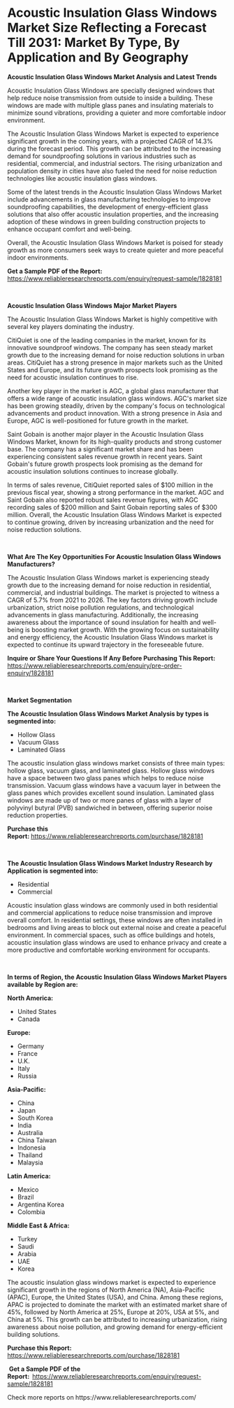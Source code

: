 <p><h1>Acoustic Insulation Glass Windows Market Size Reflecting a Forecast Till 2031: Market By Type, By Application and By Geography</h1></p><p><strong>Acoustic Insulation Glass Windows Market Analysis and Latest Trends</strong></p>
<p><p>Acoustic Insulation Glass Windows are specially designed windows that help reduce noise transmission from outside to inside a building. These windows are made with multiple glass panes and insulating materials to minimize sound vibrations, providing a quieter and more comfortable indoor environment.</p><p>The Acoustic Insulation Glass Windows Market is expected to experience significant growth in the coming years, with a projected CAGR of 14.3% during the forecast period. This growth can be attributed to the increasing demand for soundproofing solutions in various industries such as residential, commercial, and industrial sectors. The rising urbanization and population density in cities have also fueled the need for noise reduction technologies like acoustic insulation glass windows.</p><p>Some of the latest trends in the Acoustic Insulation Glass Windows Market include advancements in glass manufacturing technologies to improve soundproofing capabilities, the development of energy-efficient glass solutions that also offer acoustic insulation properties, and the increasing adoption of these windows in green building construction projects to enhance occupant comfort and well-being.</p><p>Overall, the Acoustic Insulation Glass Windows Market is poised for steady growth as more consumers seek ways to create quieter and more peaceful indoor environments.</p></p>
<p><strong>Get a Sample PDF of the Report:&nbsp;</strong> <a href="https://www.reliableresearchreports.com/enquiry/request-sample/1828181">https://www.reliableresearchreports.com/enquiry/request-sample/1828181</a></p>
<p>&nbsp;</p>
<p><strong>Acoustic Insulation Glass Windows Major Market Players</strong></p>
<p><p>The Acoustic Insulation Glass Windows Market is highly competitive with several key players dominating the industry. </p><p>CitiQuiet is one of the leading companies in the market, known for its innovative soundproof windows. The company has seen steady market growth due to the increasing demand for noise reduction solutions in urban areas. CitiQuiet has a strong presence in major markets such as the United States and Europe, and its future growth prospects look promising as the need for acoustic insulation continues to rise.</p><p>Another key player in the market is AGC, a global glass manufacturer that offers a wide range of acoustic insulation glass windows. AGC's market size has been growing steadily, driven by the company's focus on technological advancements and product innovation. With a strong presence in Asia and Europe, AGC is well-positioned for future growth in the market.</p><p>Saint Gobain is another major player in the Acoustic Insulation Glass Windows Market, known for its high-quality products and strong customer base. The company has a significant market share and has been experiencing consistent sales revenue growth in recent years. Saint Gobain's future growth prospects look promising as the demand for acoustic insulation solutions continues to increase globally.</p><p>In terms of sales revenue, CitiQuiet reported sales of $100 million in the previous fiscal year, showing a strong performance in the market. AGC and Saint Gobain also reported robust sales revenue figures, with AGC recording sales of $200 million and Saint Gobain reporting sales of $300 million. Overall, the Acoustic Insulation Glass Windows Market is expected to continue growing, driven by increasing urbanization and the need for noise reduction solutions.</p></p>
<p>&nbsp;</p>
<p><strong>What Are The Key Opportunities For Acoustic Insulation Glass Windows Manufacturers?</strong></p>
<p><p>The Acoustic Insulation Glass Windows market is experiencing steady growth due to the increasing demand for noise reduction in residential, commercial, and industrial buildings. The market is projected to witness a CAGR of 5.7% from 2021 to 2026. The key factors driving growth include urbanization, strict noise pollution regulations, and technological advancements in glass manufacturing. Additionally, the increasing awareness about the importance of sound insulation for health and well-being is boosting market growth. With the growing focus on sustainability and energy efficiency, the Acoustic Insulation Glass Windows market is expected to continue its upward trajectory in the foreseeable future.</p></p>
<p><strong>Inquire or Share Your Questions If Any Before Purchasing This Report:</strong> <a href="https://www.reliableresearchreports.com/enquiry/pre-order-enquiry/1828181">https://www.reliableresearchreports.com/enquiry/pre-order-enquiry/1828181</a></p>
<p>&nbsp;</p>
<p><strong>Market Segmentation</strong></p>
<p><strong>The Acoustic Insulation Glass Windows Market Analysis by types is segmented into:</strong></p>
<p><ul><li>Hollow Glass</li><li>Vacuum Glass</li><li>Laminated Glass</li></ul></p>
<p><p>The acoustic insulation glass windows market consists of three main types: hollow glass, vacuum glass, and laminated glass. Hollow glass windows have a space between two glass panes which helps to reduce noise transmission. Vacuum glass windows have a vacuum layer in between the glass panes which provides excellent sound insulation. Laminated glass windows are made up of two or more panes of glass with a layer of polyvinyl butyral (PVB) sandwiched in between, offering superior noise reduction properties.</p></p>
<p><strong>Purchase this Report:&nbsp;</strong><a href="https://www.reliableresearchreports.com/purchase/1828181">https://www.reliableresearchreports.com/purchase/1828181</a></p>
<p>&nbsp;</p>
<p><strong>The Acoustic Insulation Glass Windows Market Industry Research by Application is segmented into:</strong></p>
<p><ul><li>Residential</li><li>Commercial</li></ul></p>
<p><p>Acoustic insulation glass windows are commonly used in both residential and commercial applications to reduce noise transmission and improve overall comfort. In residential settings, these windows are often installed in bedrooms and living areas to block out external noise and create a peaceful environment. In commercial spaces, such as office buildings and hotels, acoustic insulation glass windows are used to enhance privacy and create a more productive and comfortable working environment for occupants.</p></p>
<p>&nbsp;</p>
<p><strong>In terms of Region, the Acoustic Insulation Glass Windows Market Players available by Region are:</strong></p>
<p>
    <p> <strong> North America: </strong>
        <ul>
            <li>United States</li>
            <li>Canada</li>
        </ul>
        </p> 
    <p> <strong> Europe: </strong>
        <ul>
            <li>Germany</li>
            <li>France</li>
            <li>U.K.</li>
            <li>Italy</li>
            <li>Russia</li>
        </ul>
        </p> 
    <p> <strong> Asia-Pacific: </strong>
        <ul>
            <li>China</li>
            <li>Japan</li>
            <li>South Korea</li>
            <li>India</li>
            <li>Australia</li>
            <li>China Taiwan</li>
            <li>Indonesia</li>
            <li>Thailand</li>
            <li>Malaysia</li>
        </ul>
        </p> 
    <p> <strong> Latin America: </strong>
        <ul>
            <li>Mexico</li>
            <li>Brazil</li>
            <li>Argentina Korea</li>
            <li>Colombia</li>
        </ul>
        </p> 
    <p> <strong> Middle East & Africa: </strong>
        <ul>
            <li>Turkey</li>
            <li>Saudi</li>
            <li>Arabia</li>
            <li>UAE</li>
            <li>Korea</li>
        </ul>
    </p>
    </p>
<p><p>The acoustic insulation glass windows market is expected to experience significant growth in the regions of North America (NA), Asia-Pacific (APAC), Europe, the United States (USA), and China. Among these regions, APAC is projected to dominate the market with an estimated market share of 45%, followed by North America at 25%, Europe at 20%, USA at 5%, and China at 5%. This growth can be attributed to increasing urbanization, rising awareness about noise pollution, and growing demand for energy-efficient building solutions.</p></p>
<p><strong>Purchase this Report: </strong><a href="https://www.reliableresearchreports.com/purchase/1828181">https://www.reliableresearchreports.com/purchase/1828181</a></p>
<p>&nbsp;<strong>Get a Sample PDF of the Report:&nbsp;&nbsp;</strong><a href="https://www.reliableresearchreports.com/enquiry/request-sample/1828181">https://www.reliableresearchreports.com/enquiry/request-sample/1828181</a></p>
<p><strong></strong></p>
<p>Check more reports on https://www.reliableresearchreports.com/</p>